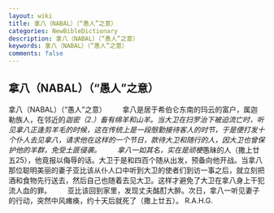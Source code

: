 ```yaml
---
layout: wiki
title: 拿八（NABAL）（“愚人”之意）
categories: NewBibleDictionary
description: 拿八（NABAL）（“愚人”之意）
keywords: 拿八（NABAL）（“愚人”之意）
comments: false
---
```


## 拿八（NABAL）（“愚人”之意）



拿八（NABAL）（“愚人”之意）
　　拿八是居于希伯仑东南的玛云的富户，属迦勒族人，在邻近的*迦密（2.）畜有绵羊和山羊。当大卫在扫罗治下被迫流亡时，听见拿八正逢剪羊毛的时候，这在传统上是一段慇勤接待客人的时节，于是便打发十个仆人去见拿八，请求他在这样的一个节日，款待大卫和随行的人，因大卫也曾保护他的羊群，免受土匪侵袭。
　　拿八一如其名，实在是顽梗*愚昧的人（撒上廿五25），他竟报以侮辱的话。大卫于是和四百个随从出发，预备向他开战。当拿八那位聪明美丽的妻子亚比该从仆人口中听到大卫的使者们到访一事之后，就立刻把酒和食物先行送去，然后自己也随着去见大卫。这样才避免了大卫在拿八身上干犯流人血的罪。
　　亚比该回到家里，发现丈夫酩酊大醉。次日，拿八一听见妻子的行动，突然中风瘫痪，约十天后就死了（撒上廿五）。
R.A.H.G.




